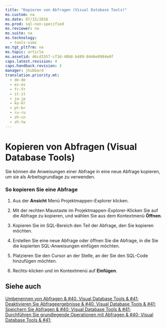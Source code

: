 ```yaml
---
title: "Kopieren von Abfragen (Visual Database Tools)"
ms.custom: na
ms.date: 07/15/2016
ms.prod: sql-non-specified
ms.reviewer: na
ms.suite: na
ms.technology: 
  - tools-ssms
ms.tgt_pltfrm: na
ms.topic: article
ms.assetid: 46cd1557-cf3d-40b8-b489-8446e0984e0f
caps.latest.revision: 4
caps.handback.revision: 3
manager: jhubbard
translation.priority.mt: 
  - de-de
  - es-es
  - fr-fr
  - it-it
  - ja-jp
  - ko-kr
  - pt-br
  - ru-ru
  - zh-cn
  - zh-tw
---
```

# Kopieren von Abfragen (Visual Database Tools)
Sie können die Anweisungen einer Abfrage in eine neue Abfrage kopieren, um sie als Arbeitsgrundlage zu verwenden.  
  
### So kopieren Sie eine Abfrage  
  
1.  Aus der **Ansicht** Menü Projektmappen-Explorer klicken.  
  
2.  Mit der rechten Maustaste im Projektmappen-Explorer\-Klicken Sie auf die Abfrage zu kopieren, und wählen Sie aus dem Kontextmenü **Öffnen**.  
  
3.  Kopieren Sie im SQL-Bereich den Teil der Abfrage, den Sie kopieren möchten.  
  
4.  Erstellen Sie eine neue Abfrage oder öffnen Sie die Abfrage, in die Sie die kopierten SQL-Anweisungen einfügen möchten.  
  
5.  Platzieren Sie den Cursor an der Stelle, an der Sie den SQL-Code hinzufügen möchten.  
  
6.  Rechts\-klicken und im Kontextmenü auf **Einfügen**.  
  
## Siehe auch  
[Umbenennen von Abfragen & #40. Visual Database Tools & #41;](../content/Rename-Queries--Visual-Database-Tools-.md)  
[Deaktivieren Sie Abfrageergebnisse & #40. Visual Database Tools & #41;](../content/Clear-Query-Results--Visual-Database-Tools-.md)  
[Speichern Sie Abfragen & #40; Visual Database Tools & #41;](../content/Save-Queries--Visual-Database-Tools-.md)  
[Durchführen Sie grundlegende Operationen mit Abfragen & #40; Visual Database Tools & #41;](../content/Perform-Basic-Operations-with-Queries--Visual-Database-Tools-.md)  
  
